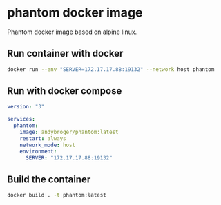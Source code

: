 # phantom docker image

Phantom docker image based on alpine linux.

## Run container with docker

```bash
docker run --env "SERVER=172.17.17.88:19132" --network host phantom
```

## Run with docker compose

```yml
version: "3"

services:
  phantom:
    image: andybroger/phantom:latest
    restart: always
    network_mode: host
    environment:
      SERVER: "172.17.17.88:19132"
```

## Build the container

```bash
docker build . -t phantom:latest
```
